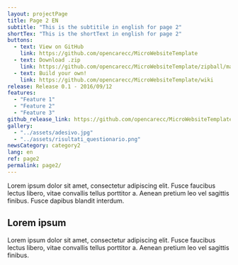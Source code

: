 ```yaml
---
layout: projectPage
title: Page 2 EN
subtitle: "This is the subtitile in english for page 2"
shortTex: "This is the shortText in english for page 2"
buttons:
  - text: View on GitHub
    link: https://github.com/opencarecc/MicroWebsiteTemplate
  - text: Download .zip
    link: https://github.com/opencarecc/MicroWebsiteTemplate/zipball/master
  - text: Build your own!
    link: https://github.com/opencarecc/MicroWebsiteTemplate/wiki
release: Release 0.1 - 2016/09/12
features:
  - "Feature 1"
  - "Feature 2"
  - "Feature 3"
github_release_link: https://github.com/opencarecc/MicroWebsiteTemplate
gallery:
  - "../assets/adesivo.jpg"
  - "../assets/risultati_questionario.png"
newsCategory: category2
lang: en
ref: page2
permalink: page2/
---
```


Lorem ipsum dolor sit amet, consectetur adipiscing elit. Fusce faucibus lectus libero, vitae convallis tellus porttitor a. Aenean pretium leo vel sagittis finibus. Fusce dapibus blandit interdum.

## Lorem ipsum
Lorem ipsum dolor sit amet, consectetur adipiscing elit. Fusce faucibus lectus libero, vitae convallis tellus porttitor a. Aenean pretium leo vel sagittis finibus.
